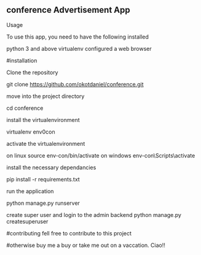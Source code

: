 ## conference Advertisement App

Usage

To use this app, you need to have the following installed

python 3 and above
virtualenv configured
a web browser

#installation

Clone the repository

git clone https://github.com/okotdaniel/conference.git

move into the project directory 

cd conference

install the virtualenvironment 

virtualenv env0con

activate the virtualenvironment

on linux 
	source env-con/bin/activate
on windows 
	env-con\Scripts\activate

install the necessary dependancies

pip install -r requirements.txt

run the application 

python manage.py runserver 

create super user and login to the admin backend 
python manage.py createsuperuser 

#contributing 
fell free to contribute to this project 

#otherwise buy me a buy or take me out on a vaccation. Ciao!!

